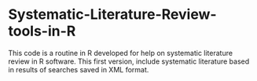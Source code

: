 # Systematic-Literature-Review-tools-in-R
This code is a routine in R developed for help on systematic literature review in R software. This first version, include systematic literature based in results of searches saved in XML format.
